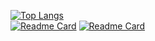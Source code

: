 [![Top Langs](https://github-readme-stats.vercel.app/api/top-langs/?username=Zhaikuku&layout=compact)](https://github.com/anuraghazra/github-readme-stats) <br>
[![Readme Card](https://github-readme-stats.vercel.app/api/pin/?username=akuity&repo=akuity/awesome-argo)](https://github.com/akuity/awesome-argo)
[![Readme Card](https://github-readme-stats.vercel.app/api/pin/?username=Zhaikuku&repo=github-readme-stats)](https://github.com/argoproj/argo-workflows)

